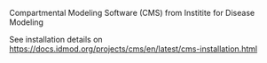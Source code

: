 Compartmental Modeling Software (CMS) from Institite for Disease Modeling

See installation details on https://docs.idmod.org/projects/cms/en/latest/cms-installation.html
